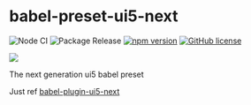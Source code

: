 # babel-preset-ui5-next

![Node CI](https://github.com/ui5-next/babel-preset-ui5-next/workflows/Node%20CI/badge.svg)
![Package Release](https://github.com/ui5-next/babel-preset-ui5-next/workflows/Package%20Release/badge.svg)
[![npm version](https://badge.fury.io/js/babel-preset-ui5-next.svg)](https://badge.fury.io/js/babel-preset-ui5-next)
[![GitHub license](https://img.shields.io/github/license/Soontao/babel-preset-ui5-next.svg)](https://github.com/Soontao/babel-preset-ui5-next/blob/master/LICENSE)



![](https://openui5.org/images/OpenUI5_new_big_side.png)

The next generation ui5 babel preset

Just ref [babel-plugin-ui5-next](https://github.com/ui5-next/babel-plugin-ui5-next)